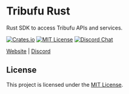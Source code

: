 # Tribufu Rust

Rust SDK to access Tribufu APIs and services.

[![Crates.io][crates-badge]][crates-url]
[![MIT License][mit-badge]][mit-url]
[![Discord Chat][discord-badge]][discord-url]

[crates-badge]: https://img.shields.io/crates/v/tribufu.svg
[crates-url]: https://crates.io/crates/tribufu
[mit-badge]: https://img.shields.io/badge/license-MIT-blue.svg
[mit-url]: https://github.com/tribufu/tribufu-rust/blob/main/LICENSE.txt
[discord-badge]: https://img.shields.io/discord/276504514616623104.svg?logo=discord&style=flat-square
[discord-url]: https://www.tribufu.com/discord

[Website](https://www.tribufu.com) |
[Discord](https://www.tribufu.com/discord)

## License

This project is licensed under the [MIT License].

[MIT License]: https://github.com/tribufu/tribufu-rust/blob/main/LICENSE.txt
